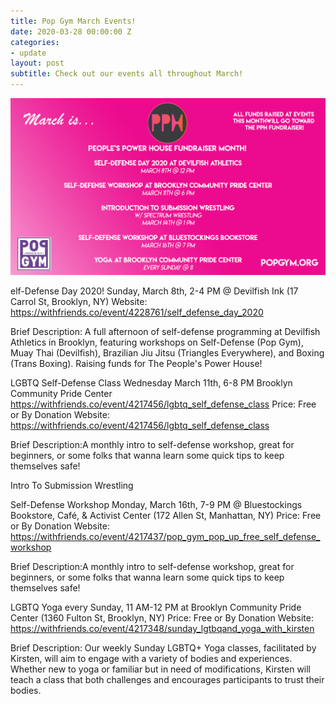 ```yaml
---
title: Pop Gym March Events!
date: 2020-03-28 00:00:00 Z
categories:
- update
layout: post
subtitle: Check out our events all throughout March!
---
```


![Pop Gym February](/assets/popgymmarch.jpg)

elf-Defense Day 2020! Sunday, March 8th, 2-4 PM @ Devilfish Ink (17 Carrol St, Brooklyn, NY)
Website: https://withfriends.co/event/4228761/self_defense_day_2020

Brief Description: A full afternoon of self-defense programming at Devilfish Athletics in Brooklyn, featuring workshops on Self-Defense (Pop Gym), Muay Thai (Devilfish), Brazilian Jiu Jitsu (Triangles Everywhere), and Boxing (Trans Boxing). Raising funds for The People's Power House!

LGBTQ Self-Defense Class Wednesday March 11th, 6-8 PM Brooklyn Community Pride Center https://withfriends.co/event/4217456/lgbtq_self_defense_class
Price: Free or By Donation
Website:  https://withfriends.co/event/4217456/lgbtq_self_defense_class

Brief Description:A monthly intro to self-defense workshop, great for beginners, or some folks that wanna learn some quick tips to keep themselves safe!

Intro To Submission Wrestling
      
Self-Defense Workshop Monday, March 16th, 7-9 PM @ Bluestockings Bookstore, Café, & Activist Center (172 Allen St, Manhattan, NY)
Price: Free or By Donation
Website:  https://withfriends.co/event/4217437/pop_gym_pop_up_free_self_defense_workshop

Brief Description:A monthly intro to self-defense workshop, great for beginners, or some folks that wanna learn some quick tips to keep themselves safe!

       
LGBTQ Yoga every Sunday, 11 AM-12 PM at Brooklyn Community Pride Center (1360 Fulton St, Brooklyn, NY)
Price: Free or By Donation
Website: https://withfriends.co/event/4217348/sunday_lgtbqand_yoga_with_kirsten
        
Brief Description: Our weekly Sunday LGBTQ+ Yoga classes, facilitated by Kirsten, will aim to engage with a variety of bodies and experiences. Whether new to yoga or familiar but in need of modifications, Kirsten will teach a class that both challenges and encourages participants to trust their bodies.

        
